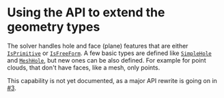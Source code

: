 # Using the API to extend the geometry types

The solver handles hole and face (plane) features that are either [`IsPrimitive`](@ref) or [`IsFreeForm`](@ref).
A few basic types are defined like [`SimpleHole`](@ref) and [`MeshHole`](@ref), but new ones can be also defined.
For example for point clouds, that don't have faces, like a mesh, only points.

This capability is not yet documented, as a major API rewrite is going on in [#3](https://github.com/cserteGT3/BlankLocalizationCore.jl/pull/3).
